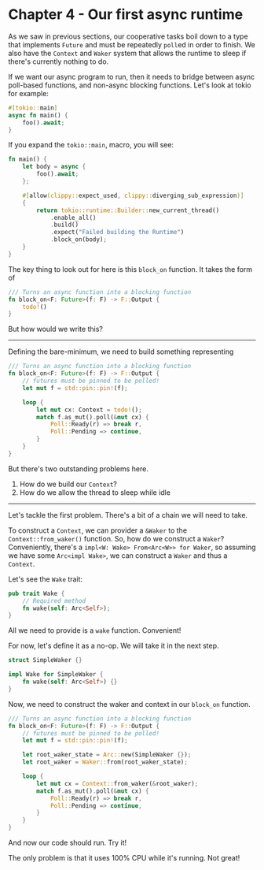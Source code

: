 # Chapter 4 - Our first async runtime

As we saw in previous sections, our cooperative tasks boil down to a type that implements `Future` and
must be repeatedly `poll`ed in order to finish. We also have the `Context` and `Waker` system
that allows the runtime to sleep if there's currently nothing to do.

If we want our async program to run, then it needs to bridge between async poll-based functions,
and non-async blocking functions. Let's look at tokio for example:

```rust
#[tokio::main]
async fn main() {
    foo().await;
}
```

If you expand the `tokio::main`, macro, you will see:

```rust
fn main() {
    let body = async {
        foo().await;
    };

    #[allow(clippy::expect_used, clippy::diverging_sub_expression)]
    {
        return tokio::runtime::Builder::new_current_thread()
            .enable_all()
            .build()
            .expect("Failed building the Runtime")
            .block_on(body);
    }
}
```

The key thing to look out for here is this `block_on` function. It takes the form of

```rust
/// Turns an async function into a blocking function
fn block_on<F: Future>(f: F) -> F::Output {
    todo!()
}
```

But how would we write this?

---

Defining the bare-minimum, we need to build something representing

```rust
/// Turns an async function into a blocking function
fn block_on<F: Future>(f: F) -> F::Output {
    // futures must be pinned to be polled!
    let mut f = std::pin::pin!(f);

    loop {
        let mut cx: Context = todo!();
        match f.as_mut().poll(&mut cx) {
            Poll::Ready(r) => break r,
            Poll::Pending => continue,
        }
    }
}
```

But there's two outstanding problems here.

1. How do we build our `Context`?
2. How do we allow the thread to sleep while idle

---

Let's tackle the first problem. There's a bit of a chain we will need to take.

To construct a `Context`, we can provider a `&Waker` to the `Context::from_waker()` function.
So, how do we construct a `Waker`? Conveniently, there's a `impl<W: Wake> From<Arc<W>> for Waker`,
so assuming we have some `Arc<impl Wake>`, we can construct a `Waker` and thus a `Context`.

Let's see the `Wake` trait:

```rust
pub trait Wake {
    // Required method
    fn wake(self: Arc<Self>);
}
```

All we need to provide is a `wake` function. Convenient!

For now, let's define it as a no-op. We will take it in the next step.

```rust
struct SimpleWaker {}

impl Wake for SimpleWaker {
    fn wake(self: Arc<Self>) {}
}
```

Now, we need to construct the waker and context in our `block_on` function.

```rust
/// Turns an async function into a blocking function
fn block_on<F: Future>(f: F) -> F::Output {
    // futures must be pinned to be polled!
    let mut f = std::pin::pin!(f);

    let root_waker_state = Arc::new(SimpleWaker {});
    let root_waker = Waker::from(root_waker_state);

    loop {
        let mut cx = Context::from_waker(&root_waker);
        match f.as_mut().poll(&mut cx) {
            Poll::Ready(r) => break r,
            Poll::Pending => continue,
        }
    }
}
```

And now our code should run. Try it!

The only problem is that it uses 100% CPU while it's running. Not great!
